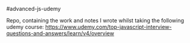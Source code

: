 #advanced-js-udemy

Repo, containing the work and notes I wrote whilst taking the following udemy course: https://www.udemy.com/top-javascript-interview-questions-and-answers/learn/v4/overview